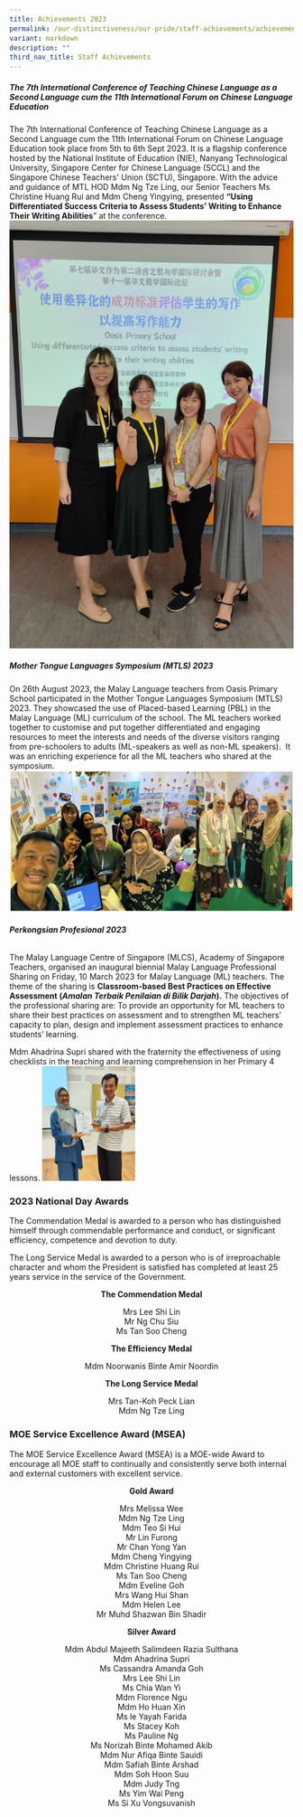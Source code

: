 ```yaml
---
title: Achievements 2023
permalink: /our-distinctiveness/our-pride/staff-achievements/achievements-2023/
variant: markdown
description: ""
third_nav_title: Staff Achievements
---
```

##### **The 7th&nbsp;International Conference of Teaching Chinese Language as a Second Language cum the 11th&nbsp;International Forum on Chinese Language Education**
##### 
The 7th International Conference of Teaching Chinese Language as a Second Language cum the 11th International Forum on Chinese Language Education took place from 5th&nbsp;to 6th&nbsp;Sept 2023. It is a flagship conference hosted by the National Institute of Education (NIE), Nanyang Technological University, Singapore Center for Chinese Language (SCCL) and the Singapore Chinese Teachers' Union (SCTU), Singapore. With the advice and guidance of MTL HOD Mdm Ng Tze Ling, our Senior Teachers Ms Christine Huang Rui and Mdm Cheng Yingying, presented&nbsp;**“Using Differentiated Success Criteria to Assess Students’ Writing to Enhance Their Writing Abilities**” at the conference.
![](/images/Staff%20Achievements%202023/Photo_1.jpg)

##### **Mother Tongue Languages Symposium (MTLS) 2023**
On 26th August 2023, the Malay Language teachers from Oasis Primary School participated in the Mother Tongue Languages Symposium (MTLS) 2023. They showcased the use of Placed-based Learning (PBL) in the Malay Language (ML) curriculum of the school. The ML teachers worked together to customise and put together differentiated and engaging resources to meet the interests and needs of the diverse visitors ranging from pre-schoolers to adults (ML-speakers as well as non-ML speakers).&nbsp;&nbsp;It was an enriching experience for all the ML teachers who shared at the symposium.
![](/images/Staff%20Achievements%202023/Photo_2AB.jpg)

##### **Perkongsian Profesional 2023**
###### 
The Malay Language Centre of Singapore (MLCS), Academy of Singapore Teachers, organised an inaugural biennial Malay Language Professional Sharing on Friday, 10 March 2023 for Malay Language (ML) teachers. The theme of the sharing is&nbsp;**Classroom-based Best Practices on Effective Assessment (_Amalan Terbaik Penilaian di Bilik Darjah_).**&nbsp;The objectives of the professional sharing are: To provide an opportunity for ML teachers to share their best practices on assessment and to strengthen ML teachers’ capacity to plan, design and implement assessment practices to enhance students’ learning.

Mdm Ahadrina Supri shared with the fraternity the effectiveness of using checklists in the teaching and learning comprehension in her Primary 4 lessons.
![](/images/Staff%20Achievements%202023/Photo_3.png)

### **2023 National Day Awards**

The Commendation Medal is awarded to a person who has distinguished himself through commendable performance and conduct, or significant efficiency, competence and devotion to duty.

The Long Service Medal is awarded to a person who is of irreproachable character and whom the President is satisfied has completed at least 25 years service in the service of the Government.

<b><center>The Commendation Medal</center></b>
<center>Mrs Lee Shi Lin </center>
<center>Mr Ng Chu Siu </center>
<center>Ms Tan Soo Cheng </center>

<b><center>The Efficiency Medal</center></b>
<center>Mdm Noorwanis Binte Amir Noordin </center>

<b><center>The Long Service Medal</center></b>
<center>Mrs Tan-Koh Peck Lian </center>
<center>Mdm Ng Tze Ling </center>

### **MOE Service Excellence Award (MSEA)**

The MOE Service Excellence Award (MSEA) is a MOE-wide Award to encourage all MOE staff to continually and consistently serve both internal and external customers with excellent service.

<b><center>Gold Award </center></b>
<p></p><center>Mrs Melissa Wee <br>
Mdm Ng Tze Ling <br>
Mdm Teo Si Hui <br>
Mr Lin Furong <br>
Mr Chan Yong Yan <br>
Mdm Cheng Yingying <br>
Mdm Christine Huang Rui <br>
Ms Tan Soo Cheng <br>
Mdm Eveline Goh <br>
Mrs Wang Hui Shan <br>
Mdm Helen Lee <br>
Mr Muhd Shazwan Bin Shadir</center><p></p>

<b><center>Silver Award </center></b>
<p></p><center>Mdm Abdul Majeeth Salimdeen Razia Sulthana <br>
Mdm Ahadrina Supri <br>
Ms Cassandra Amanda Goh <br>
Mrs Lee Shi Lin <br>
Ms Chia Wan Yi <br>
Mdm Florence Ngu <br>
Mdm Ho Huan Xin <br>
Ms le Yayah Farida <br>
Ms Stacey Koh <br>
Ms Pauline Ng <br>
Ms Norizah Binte Mohamed Akib <br>
Mdm Nur Afiqa Binte Sauidi <br>
Mdm Safiah Binte Arshad <br>
Mdm Soh Hoon Suu <br>
Mdm Judy Tng <br>
Ms Yim Wai Peng <br>
Ms Si Xu Vongsuvanish</center><p></p>